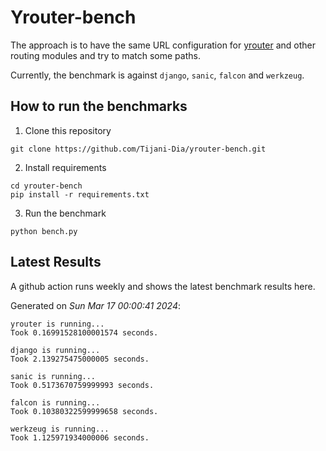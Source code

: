 # Yrouter-bench

The approach is to have the same URL configuration for [yrouter](https://github.com/Tijani-Dia/yrouter) and other routing modules and try to match some paths.

Currently, the benchmark is against `django`, `sanic`, `falcon` and `werkzeug`.

## How to run the benchmarks

1. Clone this repository

```shell
git clone https://github.com/Tijani-Dia/yrouter-bench.git
```

2. Install requirements

```shell
cd yrouter-bench
pip install -r requirements.txt
```

3. Run the benchmark

```shell
python bench.py
```

## Latest Results

A github action runs weekly and shows the latest benchmark results here.

Generated on *Sun Mar 17 00:00:41 2024*:

```shell
yrouter is running...
Took 0.16991528100001574 seconds.

django is running...
Took 2.139275475000005 seconds.

sanic is running...
Took 0.5173670759999993 seconds.

falcon is running...
Took 0.10380322599999658 seconds.

werkzeug is running...
Took 1.125971934000006 seconds.

```